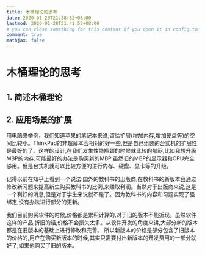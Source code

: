 ```yaml
---
title: 木桶理论的思考
date: 2020-01-20T21:38:52+08:00
lastmod: 2020-01-28T21:41:52+08:00
# you can close something for this content if you open it in config.toml.
comment: true
mathjax: false
---
```


# 木桶理论的思考

## 1. 简述木桶理论

## 2. 应用场景的扩展

用电脑来举例，我们知道苹果的笔记本来说,留给扩展(增加内存,增加硬盘等)的空间比较小。ThinkPad的非超薄本会相对的好一些,但是自己组装的台式机的扩展性是最好的了。这样的设计,在我们发生性能瓶颈的时候就比较的郁闷,比如我想升级MBP的内存,可能最好的办法是购买新的MBP,虽然旧的MBP的显示器和CPU完全够用。但是台式机就可以比较方便的进行内存、硬盘、显卡等的升级。

记得以前在知乎上看到一个说法:国外的教科书的出版商,在教科书的新版本会通过修改新习题来提高新生购买教科书的比例,来赚取利润。当然对于出版商来说,这是一个利好的消息,但是对于学生来说就不是了。因为教科书的内容和习题实现了强绑定,没有办法进行部分的更新。

我们目前购买软件的时候,价格都是累积计算的,对于旧的版本不能折现。虽然软件这样的产品,折旧的话,价格不会损失太多。从软件开发的角度来讲,大部分新的版本都是在旧版本的基础上进行修改和完善。
所以新版本的价格是部分包含了旧版本的价格的,用户在购买新版本的时候,其实只需要付出新版本的开发费用的一部分就好了,如果他购买了旧的版本。


